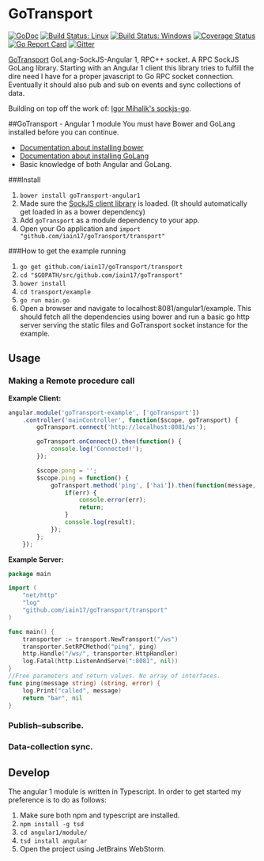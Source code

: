# GoTransport
[![GoDoc](https://godoc.org/github.com/iain17/goTransport?status.svg)](https://godoc.org/github.com/iain17/goTransport)
[![Build Status: Linux](https://travis-ci.org/iain17/goTransport.svg?branch=master)](https://travis-ci.org/iain17/goTransport)
[![Build Status: Windows](https://ci.appveyor.com/api/projects/status/vcvontw1aus6ixln/branch/master?svg=true)](https://ci.appveyor.com/project/zg/service/branch/master)
[![Coverage Status](https://codecov.io/gh/iain17/goTransport/branch/master/graph/badge.svg)](https://codecov.io/gh/iain17/goTransport)
[![Go Report Card](https://goreportcard.com/badge/github.com/iain17/goTransport)](https://goreportcard.com/report/github.com/iain17/goTransport)
[![Gitter](https://badges.gitter.im/join_chat.svg)](https://gitter.im/iain17/goTransport)

[GoTransport](https://github.com/iain17/goTransport) GoLang-SockJS-Angular 1, RPC++ socket.
A RPC SockJS GoLang library. Starting with an Angular 1 client this library tries to fulfill the dire need I have for a proper javascript to Go RPC socket connection.
Eventually it should also pub and sub on events and sync collections of data.

Building on top off the work of: [Igor Mihalik's sockjs-go](https://github.com/igm/sockjs-go).

##GoTransport - Angular 1 module
You must have Bower and GoLang installed before you can continue.
- [Documentation about installing bower](https://bower.io/#install-bower)
- [Documentation about installing GoLang](https://golang.org/doc/install)
- Basic knowledge of both Angular and GoLang.

###Install
1. `bower install goTransport-angular1`
2. Made sure the [SockJS client library](https://github.com/sockjs/sockjs-client) is loaded. (It should automatically get loaded in as a bower dependency)
3. Add `goTransport` as a module dependency to your app.
4. Open your Go application and `import "github.com/iain17/goTransport/transport"`

###How to get the example running
1. `go get github.com/iain17/goTransport/transport`
2. `cd "$GOPATH/src/github.com/iain17/goTransport"`
2. `bower install`
3. `cd transport/example`
4. `go run main.go`
5. Open a browser and navigate to localhost:8081/angular1/example.
This should fetch all the dependencies using bower and run a basic go http server serving the static files and GoTransport socket instance for the example.

## Usage
### Making a Remote procedure call
**Example Client:**
```javascript
angular.module('goTransport-example', ['goTransport'])
	.controller('mainController', function($scope, goTransport) {
		goTransport.connect('http://localhost:8081/ws');

		goTransport.onConnect().then(function() {
			console.log('Connected!');
		});

		$scope.pong = '';
		$scope.ping = function() {
			goTransport.method('ping', ['hai']).then(function(message, err) {
			    if(err) {
			        console.error(err);
			        return;
			    }
			    console.log(result);
            });
        };
    });
```
**Example Server:**
```go
package main

import (
	"net/http"
	"log"
	"github.com/iain17/goTransport/transport"
)

func main() {
	transporter := transport.NewTransport("/ws")
	transporter.SetRPCMethod("ping", ping)
	http.Handle("/ws/", transporter.HttpHandler)
	log.Fatal(http.ListenAndServe(":8081", nil))
}
//Free parameters and return values. No array of interfaces.
func ping(message string) (string, error) {
	log.Print("called", message)
	return "bar", nil
}
```

### Publish–subscribe.

### Data-collection sync.

## Develop
The angular 1 module is written in Typescript. In order to get started my preference is to do as follows:
1. Make sure both npm and typescript are installed.
2. `npm install -g tsd`
3. `cd angular1/module/`
4. `tsd install angular`
5. Open the project using JetBrains WebStorm.
